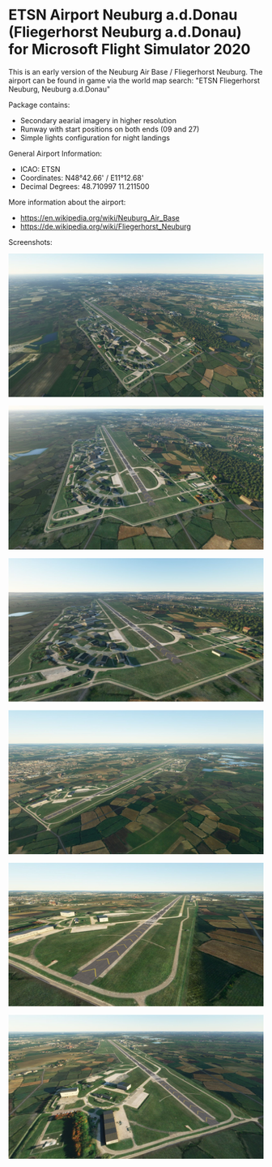 # ETSN Airport Neuburg a.d.Donau (Fliegerhorst Neuburg a.d.Donau) for Microsoft Flight Simulator 2020

This is an early version of the Neuburg Air Base / Fliegerhorst Neuburg. The airport can be found in game via the world map search: "ETSN Fliegerhorst Neuburg, Neuburg a.d.Donau"

Package contains:
- Secondary aearial imagery in higher resolution
- Runway with start positions on both ends (09 and 27)
- Simple lights configuration for night landings

General Airport Information:
- ICAO:              ETSN
- Coordinates:       N48°42.66' / E11°12.68'
- Decimal Degrees:   48.710997 11.211500

More information about the airport:
- https://en.wikipedia.org/wiki/Neuburg_Air_Base
- https://de.wikipedia.org/wiki/Fliegerhorst_Neuburg

Screenshots:

![ETSN Airport Neuburg Screenshot 001](https://github.com/BenK885/msfs2020_airport_etsn/raw/main/Screenshots/Screenshot_001.jpg)

![ETSN Airport Neuburg Screenshot 001](https://github.com/BenK885/msfs2020_airport_etsn/raw/main/Screenshots/Screenshot_002.jpg)

![ETSN Airport Neuburg Screenshot 001](https://github.com/BenK885/msfs2020_airport_etsn/raw/main/Screenshots/Screenshot_003.jpg)

![ETSN Airport Neuburg Screenshot 001](https://github.com/BenK885/msfs2020_airport_etsn/raw/main/Screenshots/Screenshot_004.jpg)

![ETSN Airport Neuburg Screenshot 001](https://github.com/BenK885/msfs2020_airport_etsn/raw/main/Screenshots/Screenshot_005.jpg)

![ETSN Airport Neuburg Screenshot 001](https://github.com/BenK885/msfs2020_airport_etsn/raw/main/Screenshots/Screenshot_006.jpg)
